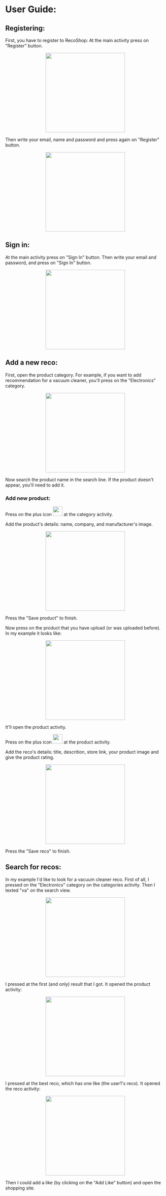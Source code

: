 # User Guide:

## Registering:
First, you have to register to RecoShop:
At the main activity press on "Register" button.

<p align="center">
<img src="https://github.com/HavahGerhardt/RecoShop/blob/master/screenshots/Main%20activity.png" width="250">
</p>

Then write your email, name and password and press again on "Register" button.
<p align="center">
<img src="https://github.com/HavahGerhardt/RecoShop/blob/master/screenshots/Register1.png" width="250">
</p>


## Sign in:
At the main activity press on "Sign In" button. Then write your email and password, and press on "Sign In" button.

<p align="center">
<img src="https://github.com/HavahGerhardt/RecoShop/blob/master/screenshots/Sign%20in2.png" width="250">
</p>

## Add a new reco:
First, open the product category. For example, if you want to add recommendation for a vacuum cleaner, you'll press on the "Electronics" category.

<p align="center">
<img src="https://github.com/HavahGerhardt/RecoShop/blob/master/screenshots/Categories.png" width="250" >
</p>

Now search the product name in the search line. If the product doesn't appear, you'll need to add it.

### Add new product:
Press on the plus icon <img src="https://github.com/HavahGerhardt/RecoShop/blob/master/app/src/main/res/drawable/plus.png" width="30" > at the category activity.

Add the product's details: name, company, and manufacturer's image.
<p align="center">
<img src="https://github.com/HavahGerhardt/RecoShop/blob/master/screenshots/Add%20product.png" width="250" >
</p>Press the "Save product" to finish.


Now press on the product that you have upload (or was uploaded before).
In my example it looks like:
<p align="center">
<img src="https://github.com/HavahGerhardt/RecoShop/blob/master/screenshots/Electronics%201product.png" width="250" >
</p>
It'll open the product activity.

Press on the plus icon <img src="https://github.com/HavahGerhardt/RecoShop/blob/master/app/src/main/res/drawable/plus.png" width="30" > at the product activity.

Add the reco's details: title, descrition, store link, your product image and give the product rating.
<p align="center">
<img src="https://github.com/HavahGerhardt/RecoShop/blob/master/screenshots/Add%20reco.png" width="250" >
</p>Press the "Save reco" to finish.


## Search for recos:
In my example I'd like to look for a vacuum cleaner reco.
First of all, I pressed on the "Electronics" category on the categories activity.
Then I texted "va" on the search view.
<p align="center">
<img src="https://github.com/HavahGerhardt/RecoShop/blob/master/screenshots/Search%20product%20.png" width="250" >
</p>
I pressed at the first (and only) result that I got.
It opened the product activity:
<p align="center">
<img src="https://github.com/HavahGerhardt/RecoShop/blob/master/screenshots/Product%202recos.png" width="250" >
</p>

I pressed at the best reco, which has one like (the user1's reco). It opened the reco activity:
<p align="center">
<img src="https://github.com/HavahGerhardt/RecoShop/blob/master/screenshots/Reco%20activity%20like1.png" width="250" >
</p>
Then I could add a like (by clicking on the "Add Like" button) and open the shopping site.
